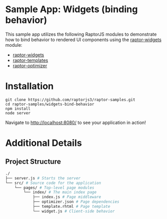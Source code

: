 Sample App: Widgets (binding behavior)
======================================

This sample app utilizes the following RaptorJS modules to demonstrate how to bind behavior to rendered UI components using the [raptor-widgets](https://github.com/raptorjs3/raptor-optimizer) module:

* [raptor-widgets](https://github.com/raptorjs3/raptor-widgets)
* [raptor-templates](https://github.com/raptorjs3/raptor-templates)
* [raptor-optimizer](https://github.com/raptorjs3/raptor-optimizer)

# Installation

```
git clone https://github.com/raptorjs3/raptor-samples.git
cd raptor-samples/widgets-bind-behavior
npm install
node server
```

Navigate to [http://localhost:8080/](http://localhost:8080/) to see your application in action!

# Additional Details

## Project Structure

```bash
./
├── server.js # Starts the server
└── src/ # Source code for the application
    └── pages/ # Top-level page modules
        └── index/ # The main index page
            ├── index.js # Page middleware
            ├── optimizer.json # Page dependencies
            ├── template.rhtml # Page template
            └── widget.js # Client-side behavior
```